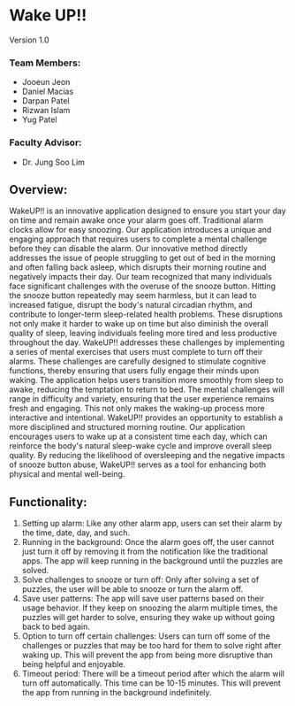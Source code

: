 # Wake UP!!
Version 1.0

### Team Members:
- Jooeun Jeon
- Daniel Macias
- Darpan Patel
- Rizwan Islam
- Yug Patel

### Faculty Advisor:
- Dr. Jung Soo Lim

## Overview:
WakeUP!! is an innovative application designed to ensure you start your day on time and remain awake once your alarm goes off. Traditional alarm clocks allow for easy snoozing. Our application introduces a unique and engaging approach that requires users to complete a mental challenge before they can disable the alarm. Our innovative method directly addresses the issue of people struggling to get out of bed in the morning and often falling back asleep, which disrupts their morning routine and negatively impacts their day. 
Our team recognized that many individuals face significant challenges with the overuse of the snooze button. Hitting the snooze button repeatedly may seem harmless, but it can lead to increased fatigue, disrupt the body's natural circadian rhythm, and contribute to longer-term sleep-related health problems. These disruptions not only make it harder to wake up on time but also diminish the overall quality of sleep, leaving individuals feeling more tired and less productive throughout the day. WakeUP!! addresses these challenges by implementing a series of mental exercises that users must complete to turn off their alarms. These challenges are carefully designed to stimulate cognitive functions, thereby ensuring that users fully engage their minds upon waking. The application helps users transition more smoothly from sleep to awake, reducing the temptation to return to bed.
The mental challenges will range in difficulty and variety, ensuring that the user experience remains fresh and engaging. This not only makes the waking-up process more interactive and intentional.  WakeUP!! provides an opportunity to establish a more disciplined and structured morning routine. Our application encourages users to wake up at a consistent time each day, which can reinforce the body's natural sleep-wake cycle and improve overall sleep quality. By reducing the likelihood of oversleeping and the negative impacts of snooze button abuse, WakeUP!! serves as a tool for enhancing both physical and mental well-being.

## Functionality:
1. Setting up alarm: Like any other alarm app, users can set their alarm by the time, date, day, and such.
2. Running in the background: Once the alarm goes off, the user cannot just turn it off by removing it from the notification like the traditional apps. The app will keep running in the background until the puzzles are solved.
3. Solve challenges to snooze or turn off: Only after solving a set of puzzles, the user will be able to snooze or turn the alarm off.
4. Save user patterns: The app will save user patterns based on their usage behavior. If they keep on snoozing the alarm multiple times, the puzzles will get harder to solve, ensuring they wake up without going back to bed again.
5. Option to turn off certain challenges: Users can turn off some of the challenges or puzzles that may be too hard for them to solve right after waking up. This will prevent the app from being more disruptive than being helpful and enjoyable.
6. Timeout period: There will be a timeout period after which the alarm will turn off automatically. This time can be 10-15 minutes. This will prevent the app from running in the background indefinitely.
